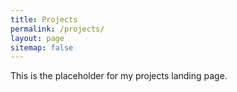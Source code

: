 ```yaml
---
title: Projects
permalink: /projects/
layout: page
sitemap: false
---
```


This is the placeholder for my projects landing page.
